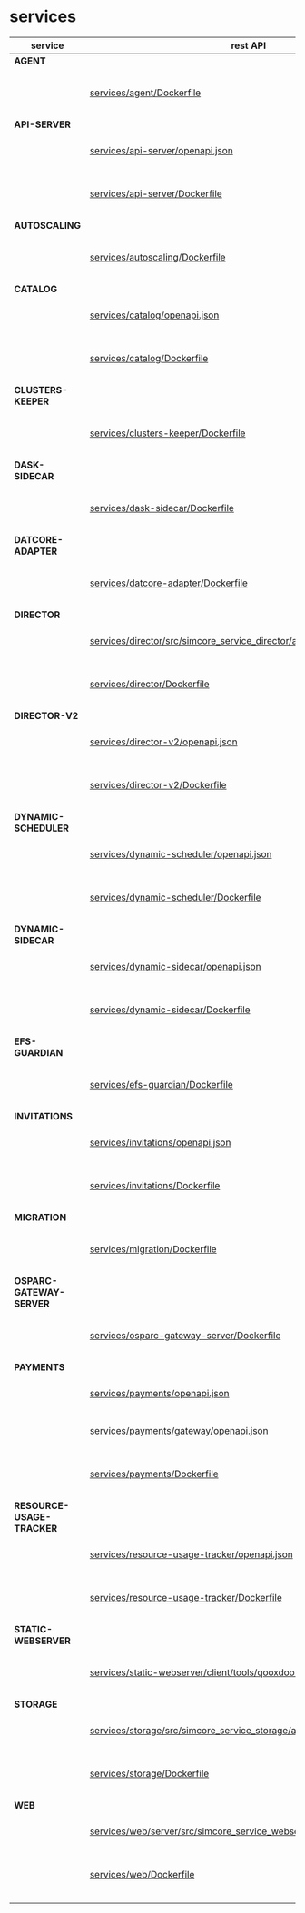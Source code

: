 <!--- Auto generated by scripts/echo_services_markdown.py on 2024-11-20 21:20:44 ---->
# services

| service|rest API|  |docker |
| ----------|----------|----------|---------- |
| **AGENT**||| |
| |[services/agent/Dockerfile](./services/agent/Dockerfile)||[![Docker Image Size](https://img.shields.io/docker/image-size/itisfoundation/agent)](https://hub.docker.com/r/itisfoundation/agent/tags) |
| **API-SERVER**||| |
| |[services/api-server/openapi.json](./services/api-server/openapi.json)|[![ReDoc](https://img.shields.io/badge/OpenAPI-ReDoc-85ea2d?logo=openapiinitiative)](https://redocly.github.io/redoc/?url=https://raw.githubusercontent.com/ITISFoundation/osparc-simcore/refs/heads/master/services/api-server/openapi.json) [![Swagger UI](https://img.shields.io/badge/OpenAPI-Swagger_UI-85ea2d?logo=swagger)](https://petstore.swagger.io/?url=https://raw.githubusercontent.com/ITISFoundation/osparc-simcore/refs/heads/master/services/api-server/openapi.json)| |
| |[services/api-server/Dockerfile](./services/api-server/Dockerfile)||[![Docker Image Size](https://img.shields.io/docker/image-size/itisfoundation/api-server)](https://hub.docker.com/r/itisfoundation/api-server/tags) |
| **AUTOSCALING**||| |
| |[services/autoscaling/Dockerfile](./services/autoscaling/Dockerfile)||[![Docker Image Size](https://img.shields.io/docker/image-size/itisfoundation/autoscaling)](https://hub.docker.com/r/itisfoundation/autoscaling/tags) |
| **CATALOG**||| |
| |[services/catalog/openapi.json](./services/catalog/openapi.json)|[![ReDoc](https://img.shields.io/badge/OpenAPI-ReDoc-85ea2d?logo=openapiinitiative)](https://redocly.github.io/redoc/?url=https://raw.githubusercontent.com/ITISFoundation/osparc-simcore/refs/heads/master/services/catalog/openapi.json) [![Swagger UI](https://img.shields.io/badge/OpenAPI-Swagger_UI-85ea2d?logo=swagger)](https://petstore.swagger.io/?url=https://raw.githubusercontent.com/ITISFoundation/osparc-simcore/refs/heads/master/services/catalog/openapi.json)| |
| |[services/catalog/Dockerfile](./services/catalog/Dockerfile)||[![Docker Image Size](https://img.shields.io/docker/image-size/itisfoundation/catalog)](https://hub.docker.com/r/itisfoundation/catalog/tags) |
| **CLUSTERS-KEEPER**||| |
| |[services/clusters-keeper/Dockerfile](./services/clusters-keeper/Dockerfile)||[![Docker Image Size](https://img.shields.io/docker/image-size/itisfoundation/clusters-keeper)](https://hub.docker.com/r/itisfoundation/clusters-keeper/tags) |
| **DASK-SIDECAR**||| |
| |[services/dask-sidecar/Dockerfile](./services/dask-sidecar/Dockerfile)||[![Docker Image Size](https://img.shields.io/docker/image-size/itisfoundation/dask-sidecar)](https://hub.docker.com/r/itisfoundation/dask-sidecar/tags) |
| **DATCORE-ADAPTER**||| |
| |[services/datcore-adapter/Dockerfile](./services/datcore-adapter/Dockerfile)||[![Docker Image Size](https://img.shields.io/docker/image-size/itisfoundation/datcore-adapter)](https://hub.docker.com/r/itisfoundation/datcore-adapter/tags) |
| **DIRECTOR**||| |
| |[services/director/src/simcore_service_director/api/v0/openapi.yaml](./services/director/src/simcore_service_director/api/v0/openapi.yaml)|[![ReDoc](https://img.shields.io/badge/OpenAPI-ReDoc-85ea2d?logo=openapiinitiative)](https://redocly.github.io/redoc/?url=https://raw.githubusercontent.com/ITISFoundation/osparc-simcore/refs/heads/master/services/director/src/simcore_service_director/api/v0/openapi.yaml) [![Swagger UI](https://img.shields.io/badge/OpenAPI-Swagger_UI-85ea2d?logo=swagger)](https://petstore.swagger.io/?url=https://raw.githubusercontent.com/ITISFoundation/osparc-simcore/refs/heads/master/services/director/src/simcore_service_director/api/v0/openapi.yaml)| |
| |[services/director/Dockerfile](./services/director/Dockerfile)||[![Docker Image Size](https://img.shields.io/docker/image-size/itisfoundation/director)](https://hub.docker.com/r/itisfoundation/director/tags) |
| **DIRECTOR-V2**||| |
| |[services/director-v2/openapi.json](./services/director-v2/openapi.json)|[![ReDoc](https://img.shields.io/badge/OpenAPI-ReDoc-85ea2d?logo=openapiinitiative)](https://redocly.github.io/redoc/?url=https://raw.githubusercontent.com/ITISFoundation/osparc-simcore/refs/heads/master/services/director-v2/openapi.json) [![Swagger UI](https://img.shields.io/badge/OpenAPI-Swagger_UI-85ea2d?logo=swagger)](https://petstore.swagger.io/?url=https://raw.githubusercontent.com/ITISFoundation/osparc-simcore/refs/heads/master/services/director-v2/openapi.json)| |
| |[services/director-v2/Dockerfile](./services/director-v2/Dockerfile)||[![Docker Image Size](https://img.shields.io/docker/image-size/itisfoundation/director-v2)](https://hub.docker.com/r/itisfoundation/director-v2/tags) |
| **DYNAMIC-SCHEDULER**||| |
| |[services/dynamic-scheduler/openapi.json](./services/dynamic-scheduler/openapi.json)|[![ReDoc](https://img.shields.io/badge/OpenAPI-ReDoc-85ea2d?logo=openapiinitiative)](https://redocly.github.io/redoc/?url=https://raw.githubusercontent.com/ITISFoundation/osparc-simcore/refs/heads/master/services/dynamic-scheduler/openapi.json) [![Swagger UI](https://img.shields.io/badge/OpenAPI-Swagger_UI-85ea2d?logo=swagger)](https://petstore.swagger.io/?url=https://raw.githubusercontent.com/ITISFoundation/osparc-simcore/refs/heads/master/services/dynamic-scheduler/openapi.json)| |
| |[services/dynamic-scheduler/Dockerfile](./services/dynamic-scheduler/Dockerfile)||[![Docker Image Size](https://img.shields.io/docker/image-size/itisfoundation/dynamic-scheduler)](https://hub.docker.com/r/itisfoundation/dynamic-scheduler/tags) |
| **DYNAMIC-SIDECAR**||| |
| |[services/dynamic-sidecar/openapi.json](./services/dynamic-sidecar/openapi.json)|[![ReDoc](https://img.shields.io/badge/OpenAPI-ReDoc-85ea2d?logo=openapiinitiative)](https://redocly.github.io/redoc/?url=https://raw.githubusercontent.com/ITISFoundation/osparc-simcore/refs/heads/master/services/dynamic-sidecar/openapi.json) [![Swagger UI](https://img.shields.io/badge/OpenAPI-Swagger_UI-85ea2d?logo=swagger)](https://petstore.swagger.io/?url=https://raw.githubusercontent.com/ITISFoundation/osparc-simcore/refs/heads/master/services/dynamic-sidecar/openapi.json)| |
| |[services/dynamic-sidecar/Dockerfile](./services/dynamic-sidecar/Dockerfile)||[![Docker Image Size](https://img.shields.io/docker/image-size/itisfoundation/dynamic-sidecar)](https://hub.docker.com/r/itisfoundation/dynamic-sidecar/tags) |
| **EFS-GUARDIAN**||| |
| |[services/efs-guardian/Dockerfile](./services/efs-guardian/Dockerfile)||[![Docker Image Size](https://img.shields.io/docker/image-size/itisfoundation/efs-guardian)](https://hub.docker.com/r/itisfoundation/efs-guardian/tags) |
| **INVITATIONS**||| |
| |[services/invitations/openapi.json](./services/invitations/openapi.json)|[![ReDoc](https://img.shields.io/badge/OpenAPI-ReDoc-85ea2d?logo=openapiinitiative)](https://redocly.github.io/redoc/?url=https://raw.githubusercontent.com/ITISFoundation/osparc-simcore/refs/heads/master/services/invitations/openapi.json) [![Swagger UI](https://img.shields.io/badge/OpenAPI-Swagger_UI-85ea2d?logo=swagger)](https://petstore.swagger.io/?url=https://raw.githubusercontent.com/ITISFoundation/osparc-simcore/refs/heads/master/services/invitations/openapi.json)| |
| |[services/invitations/Dockerfile](./services/invitations/Dockerfile)||[![Docker Image Size](https://img.shields.io/docker/image-size/itisfoundation/invitations)](https://hub.docker.com/r/itisfoundation/invitations/tags) |
| **MIGRATION**||| |
| |[services/migration/Dockerfile](./services/migration/Dockerfile)||[![Docker Image Size](https://img.shields.io/docker/image-size/itisfoundation/migration)](https://hub.docker.com/r/itisfoundation/migration/tags) |
| **OSPARC-GATEWAY-SERVER**||| |
| |[services/osparc-gateway-server/Dockerfile](./services/osparc-gateway-server/Dockerfile)||[![Docker Image Size](https://img.shields.io/docker/image-size/itisfoundation/osparc-gateway-server)](https://hub.docker.com/r/itisfoundation/osparc-gateway-server/tags) |
| **PAYMENTS**||| |
| |[services/payments/openapi.json](./services/payments/openapi.json)|[![ReDoc](https://img.shields.io/badge/OpenAPI-ReDoc-85ea2d?logo=openapiinitiative)](https://redocly.github.io/redoc/?url=https://raw.githubusercontent.com/ITISFoundation/osparc-simcore/refs/heads/master/services/payments/openapi.json) [![Swagger UI](https://img.shields.io/badge/OpenAPI-Swagger_UI-85ea2d?logo=swagger)](https://petstore.swagger.io/?url=https://raw.githubusercontent.com/ITISFoundation/osparc-simcore/refs/heads/master/services/payments/openapi.json)| |
| |[services/payments/gateway/openapi.json](./services/payments/gateway/openapi.json)|[![ReDoc](https://img.shields.io/badge/OpenAPI-ReDoc-85ea2d?logo=openapiinitiative)](https://redocly.github.io/redoc/?url=https://raw.githubusercontent.com/ITISFoundation/osparc-simcore/refs/heads/master/services/payments/gateway/openapi.json) [![Swagger UI](https://img.shields.io/badge/OpenAPI-Swagger_UI-85ea2d?logo=swagger)](https://petstore.swagger.io/?url=https://raw.githubusercontent.com/ITISFoundation/osparc-simcore/refs/heads/master/services/payments/gateway/openapi.json)| |
| |[services/payments/Dockerfile](./services/payments/Dockerfile)||[![Docker Image Size](https://img.shields.io/docker/image-size/itisfoundation/payments)](https://hub.docker.com/r/itisfoundation/payments/tags) |
| **RESOURCE-USAGE-TRACKER**||| |
| |[services/resource-usage-tracker/openapi.json](./services/resource-usage-tracker/openapi.json)|[![ReDoc](https://img.shields.io/badge/OpenAPI-ReDoc-85ea2d?logo=openapiinitiative)](https://redocly.github.io/redoc/?url=https://raw.githubusercontent.com/ITISFoundation/osparc-simcore/refs/heads/master/services/resource-usage-tracker/openapi.json) [![Swagger UI](https://img.shields.io/badge/OpenAPI-Swagger_UI-85ea2d?logo=swagger)](https://petstore.swagger.io/?url=https://raw.githubusercontent.com/ITISFoundation/osparc-simcore/refs/heads/master/services/resource-usage-tracker/openapi.json)| |
| |[services/resource-usage-tracker/Dockerfile](./services/resource-usage-tracker/Dockerfile)||[![Docker Image Size](https://img.shields.io/docker/image-size/itisfoundation/resource-usage-tracker)](https://hub.docker.com/r/itisfoundation/resource-usage-tracker/tags) |
| **STATIC-WEBSERVER**||| |
| |[services/static-webserver/client/tools/qooxdoo-kit/builder/Dockerfile](./services/static-webserver/client/tools/qooxdoo-kit/builder/Dockerfile)||[![Docker Image Size](https://img.shields.io/docker/image-size/itisfoundation/static-webserver)](https://hub.docker.com/r/itisfoundation/static-webserver/tags) |
| **STORAGE**||| |
| |[services/storage/src/simcore_service_storage/api/v0/openapi.yaml](./services/storage/src/simcore_service_storage/api/v0/openapi.yaml)|[![ReDoc](https://img.shields.io/badge/OpenAPI-ReDoc-85ea2d?logo=openapiinitiative)](https://redocly.github.io/redoc/?url=https://raw.githubusercontent.com/ITISFoundation/osparc-simcore/refs/heads/master/services/storage/src/simcore_service_storage/api/v0/openapi.yaml) [![Swagger UI](https://img.shields.io/badge/OpenAPI-Swagger_UI-85ea2d?logo=swagger)](https://petstore.swagger.io/?url=https://raw.githubusercontent.com/ITISFoundation/osparc-simcore/refs/heads/master/services/storage/src/simcore_service_storage/api/v0/openapi.yaml)| |
| |[services/storage/Dockerfile](./services/storage/Dockerfile)||[![Docker Image Size](https://img.shields.io/docker/image-size/itisfoundation/storage)](https://hub.docker.com/r/itisfoundation/storage/tags) |
| **WEB**||| |
| |[services/web/server/src/simcore_service_webserver/api/v0/openapi.yaml](./services/web/server/src/simcore_service_webserver/api/v0/openapi.yaml)|[![ReDoc](https://img.shields.io/badge/OpenAPI-ReDoc-85ea2d?logo=openapiinitiative)](https://redocly.github.io/redoc/?url=https://raw.githubusercontent.com/ITISFoundation/osparc-simcore/refs/heads/master/services/web/server/src/simcore_service_webserver/api/v0/openapi.yaml) [![Swagger UI](https://img.shields.io/badge/OpenAPI-Swagger_UI-85ea2d?logo=swagger)](https://petstore.swagger.io/?url=https://raw.githubusercontent.com/ITISFoundation/osparc-simcore/refs/heads/master/services/web/server/src/simcore_service_webserver/api/v0/openapi.yaml)| |
| |[services/web/Dockerfile](./services/web/Dockerfile)||[![Docker Image Size](https://img.shields.io/docker/image-size/itisfoundation/webserver)](https://hub.docker.com/r/itisfoundation/webserver/tags) |
| ||| |
